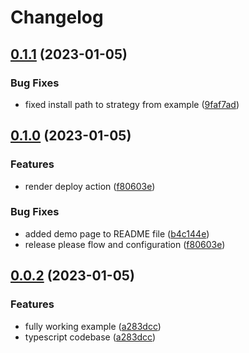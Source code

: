 # Changelog

## [0.1.1](https://github.com/jairmilanes/passport-remember-me/compare/passport-remember-me-v0.1.0...passport-remember-me-v0.1.1) (2023-01-05)


### Bug Fixes

* fixed install path to strategy from example ([9faf7ad](https://github.com/jairmilanes/passport-remember-me/commit/9faf7ad4e0b16f453aa0ed73da95d8275e9eb6cf))

## [0.1.0](https://github.com/jairmilanes/passport-remember-me/compare/passport-remember-me-v0.0.2...passport-remember-me-v0.1.0) (2023-01-05)


### Features

* render deploy action ([f80603e](https://github.com/jairmilanes/passport-remember-me/commit/f80603e2e03553c9111e7f31208a8e74bdf7d312))


### Bug Fixes

* added demo page to README file ([b4c144e](https://github.com/jairmilanes/passport-remember-me/commit/b4c144e650a64861a516cc04c98db9d9e2e28452))
* release please flow and configuration ([f80603e](https://github.com/jairmilanes/passport-remember-me/commit/f80603e2e03553c9111e7f31208a8e74bdf7d312))

## [0.0.2](https://github.com/jairmilanes/passport-remember-me/compare/passport-remember-me-v0.0.1...passport-remember-me-v0.0.2) (2023-01-05)


### Features

* fully working example ([a283dcc](https://github.com/jairmilanes/passport-remember-me/commit/a283dcce4a0fd87741adc124f0250f027bab847b))
* typescript codebase ([a283dcc](https://github.com/jairmilanes/passport-remember-me/commit/a283dcce4a0fd87741adc124f0250f027bab847b))
